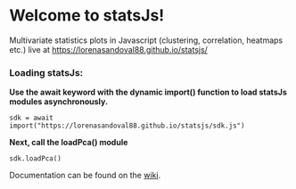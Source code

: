 # Welcome to statsJs!

Multivariate statistics plots in Javascript (clustering, correlation, heatmaps etc.) 
live at https://lorenasandoval88.github.io/statsjs/


### Loading statsJs: 

**Use the await keyword with the dynamic import() function to load statsJs modules asynchronously.**

`sdk = await import("https://lorenasandoval88.github.io/statsjs/sdk.js")`

**Next, call the loadPca() module**

`sdk.loadPca()`

Documentation can be found on the [wiki](https://github.com/episphere/statsJs/wiki).
